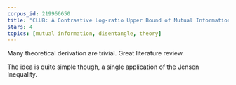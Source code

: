 ```yaml
---
corpus_id: 219966650
title: "CLUB: A Contrastive Log-ratio Upper Bound of Mutual Information"
stars: 4
topics: [mutual information, disentangle, theory]
---
```


Many theoretical derivation are trivial. Great literature review.

The idea is quite simple though, a single application of the Jensen Inequality.
